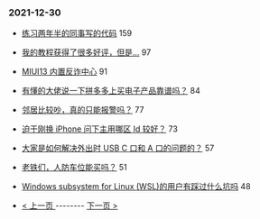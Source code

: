 ### 2021-12-30 
- [练习两年半的同事写的代码](https://www.v2ex.com/t/825212) 159
- [我的教程获得了很多好评，但是...](https://www.v2ex.com/t/825222) 97
- [MIUI13 内置反诈中心](https://www.v2ex.com/t/825250) 91
- [有懂的大佬说一下拼多多上买电子产品靠谱吗？](https://www.v2ex.com/t/825281) 84
- [邻居比较吵，真的只能报警吗？](https://www.v2ex.com/t/825230) 77
- [迫于刚换 iPhone 问下主用哪区 Id 较好？](https://www.v2ex.com/t/825215) 73
- [大家是如何解决外出时 USB C 口和 A 口的问题的？](https://www.v2ex.com/t/825150) 57
- [老铁们，人防车位能买吗？](https://www.v2ex.com/t/825172) 51
- [Windows subsystem for Linux (WSL)的用户有踩过什么坑吗](https://www.v2ex.com/t/825188) 48 

- [ < 上一页 ](https://github.com/able8/v2ex-hot-record/blob/master/2021-12-29.md) -------- [ 下一页 > ](https://github.com/able8/v2ex-hot-record/blob/master/2021-12-31.md)